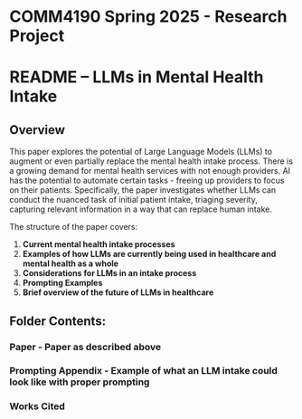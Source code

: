 # COMM4190 Spring 2025 - Research Project

# README – LLMs in Mental Health Intake

## Overview

This paper explores the potential of Large Language Models (LLMs) to augment or even partially replace the mental health intake process. There is a growing demand for mental health services with not enough providers. AI has the potential to automate certain tasks - freeing up providers to focus on their patients. Specifically, the paper investigates whether LLMs can conduct the nuanced task of initial patient intake, triaging severity, capturing relevant information in a way that can replace human intake.

The structure of the paper covers:

1. **Current mental health intake processes**
2. **Examples of how LLMs are currently being used in healthcare and mental health as a whole**
3. **Considerations for LLMs in an intake process**
4. **Prompting Examples**
5. **Brief overview of the future of LLMs in healthcare**


## Folder Contents:

### Paper - Paper as described above
### Prompting Appendix - Example of what an LLM intake could look like with proper prompting
### Works Cited


